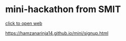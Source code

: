# mini-hackathon from SMIT
<a href="./signup.html" class="login-link">click to open web</a>

https://hamzanarinja14.github.io/mini/signup.html

